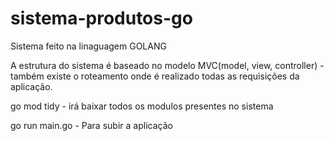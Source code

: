 # sistema-produtos-go

Sistema feito na linaguagem GOLANG


A estrutura do sistema é baseado no modelo MVC(model, view, controller) - também existe o roteamento onde é realizado todas as requisições da aplicação.


go mod tidy - irá baixar todos os modulos presentes no sistema

go run main.go - Para subir a aplicação
